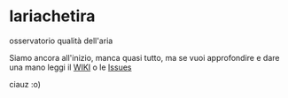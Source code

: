 # lariachetira
osservatorio qualità dell'aria

Siamo ancora all'inizio, manca quasi tutto, ma se vuoi approfondire e dare una mano leggi il [WIKI](https://github.com/ondata/lariachetira/wiki) o le [Issues](https://github.com/ondata/lariachetira/issues)

ciauz :o)

